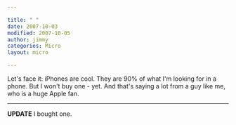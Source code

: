 ```yaml
---

title: " "
date: 2007-10-03
modified: 2007-10-05
author: jimmy
categories: Micro
layout: micro

---
```


 Let's face it:  iPhones are cool.  They are 90% of what I'm looking for in a phone.  But I won't buy one - yet.  And that's saying a lot from a guy like me, who is a huge Apple fan. 
 
 ---
 **UPDATE**  I bought one.
